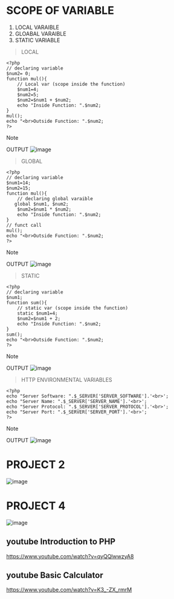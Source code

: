 # SCOPE OF VARIABLE

1) LOCAL VARAIBLE
2) GLOABAL VARAIBLE
3) STATIC VARIABLE

> LOCAL
```
<?php 
// declaring variable
$num2= 0;
function mul(){
    // Local var (scope inside the function)
    $num1=4;
    $num2=5;
    $num2=$num1 + $num2; 
    echo "Inside Function: ".$num2;
}
mul();
echo "<br>Outside Function: ".$num2; 
?>
 ```
> [!NOTE]
> OUTPUT
> ![image](https://github.com/A-Wahab-Aamir/PHP/assets/83786802/691619b5-c460-47eb-bd25-346e3fc07825)

> GLOBAL
```
<?php 
// declaring variable
$num1=14;
$num2=15;
function mul(){
    // declaring global varaible
   global $num1, $num2;
    $num2=$num1 * $num2; 
    echo "Inside function: ".$num2;
}
// funct call
mul();
echo "<br>Outside Function: ".$num2; 
?>
```
> [!NOTE]
> OUTPUT
> ![image](https://github.com/A-Wahab-Aamir/PHP/assets/83786802/2507cfac-fae7-44cc-8a93-10d6aacf8fde)


> STATIC
```
<?php 
// declaring variable
$num1;
function sum(){
    // static var (scope inside the function)
    static $num1=4;
    $num2=$num1 + 2;
    echo "Inside Function: ".$num2;
}
sum();
echo "<br>Outside Function: ".$num2; 
?>
```
> [!NOTE]
> OUTPUT
> ![image](https://github.com/A-Wahab-Aamir/PHP/assets/83786802/dabd2c7d-0853-4af4-b7c0-aa942dd173bc)

> HTTP ENVIRONMENTAL VARIABLES
```
<?php 
echo "Server Software: ".$_SERVER['SERVER_SOFTWARE'].'<br>';
echo "Server Name: ".$_SERVER['SERVER_NAME'].'<br>';
echo "Server Protocol: ".$_SERVER['SERVER_PROTOCOL'].'<br>';
echo "Server Port: ".$_SERVER['SERVER_PORT'].'<br>';
?>
```
> [!NOTE]
> OUTPUT
> ![image](https://github.com/A-Wahab-Aamir/PHP/assets/83786802/5d578bb4-1a5f-4c68-aab4-5c33fd3395a7)





















# PROJECT 2
![image](https://github.com/A-Wahab-Aamir/PHP/assets/83786802/8f0ecff4-04c6-45e8-8301-a0b278fcf1ba)

# PROJECT 4
![image](https://github.com/A-Wahab-Aamir/PHP/assets/83786802/b2363af7-c6dc-404d-af14-6f3e866013f4)


## youtube Introduction to PHP
https://www.youtube.com/watch?v=qyQQlwwzyA8

## youtube Basic Calculator
https://www.youtube.com/watch?v=K3_-ZX_rmrM
